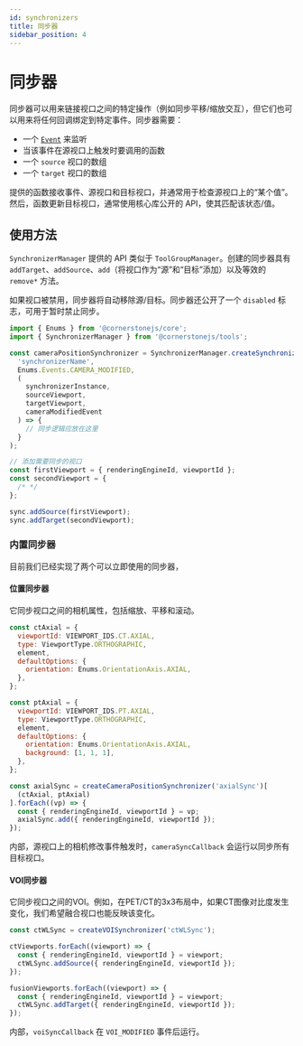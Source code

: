 ```yaml
---  
id: synchronizers  
title: 同步器  
sidebar_position: 4
---  
```


# 同步器  

同步器可以用来链接视口之间的特定操作（例如同步平移/缩放交互），但它们也可以用来将任何回调绑定到特定事件。同步器需要：  

- 一个 [`Event`](/api/core/namespace/Enums#Events) 来监听  
- 当该事件在源视口上触发时要调用的函数  
- 一个 `source` 视口的数组  
- 一个 `target` 视口的数组  

提供的函数接收事件、源视口和目标视口，并通常用于检查源视口上的“某个值”。然后，函数更新目标视口，通常使用核心库公开的 API，使其匹配该状态/值。  

## 使用方法  

`SynchronizerManager` 提供的 API 类似于 `ToolGroupManager`。创建的同步器具有 `addTarget`、`addSource`、`add`（将视口作为“源”和“目标”添加）以及等效的 `remove*` 方法。  

如果视口被禁用，同步器将自动移除源/目标。同步器还公开了一个 `disabled` 标志，可用于暂时禁止同步。  

```js  
import { Enums } from '@cornerstonejs/core';  
import { SynchronizerManager } from '@cornerstonejs/tools';  

const cameraPositionSynchronizer = SynchronizerManager.createSynchronizer(  
  'synchronizerName',  
  Enums.Events.CAMERA_MODIFIED,  
  (  
    synchronizerInstance,  
    sourceViewport,  
    targetViewport,  
    cameraModifiedEvent  
  ) => {  
    // 同步逻辑应放在这里  
  }  
);  

// 添加需要同步的视口  
const firstViewport = { renderingEngineId, viewportId };  
const secondViewport = {  
  /* */  
};  

sync.addSource(firstViewport);  
sync.addTarget(secondViewport);  
```  

### 内置同步器  

目前我们已经实现了两个可以立即使用的同步器，  

#### 位置同步器  

它同步视口之间的相机属性，包括缩放、平移和滚动。  

```js  
const ctAxial = {  
  viewportId: VIEWPORT_IDS.CT.AXIAL,  
  type: ViewportType.ORTHOGRAPHIC,  
  element,  
  defaultOptions: {  
    orientation: Enums.OrientationAxis.AXIAL,  
  },  
};  

const ptAxial = {  
  viewportId: VIEWPORT_IDS.PT.AXIAL,  
  type: ViewportType.ORTHOGRAPHIC,  
  element,  
  defaultOptions: {  
    orientation: Enums.OrientationAxis.AXIAL,  
    background: [1, 1, 1],  
  },  
};  

const axialSync = createCameraPositionSynchronizer('axialSync')[  
  (ctAxial, ptAxial)  
].forEach((vp) => {  
  const { renderingEngineId, viewportId } = vp;  
  axialSync.add({ renderingEngineId, viewportId });  
});  
```  

内部，源视口上的相机修改事件触发时，`cameraSyncCallback` 会运行以同步所有目标视口。  

#### VOI同步器  

它同步视口之间的VOI。例如，在PET/CT的3x3布局中，如果CT图像对比度发生变化，我们希望融合视口也能反映该变化。  

```js  
const ctWLSync = createVOISynchronizer('ctWLSync');  

ctViewports.forEach((viewport) => {  
  const { renderingEngineId, viewportId } = viewport;  
  ctWLSync.addSource({ renderingEngineId, viewportId });  
});  

fusionViewports.forEach((viewport) => {  
  const { renderingEngineId, viewportId } = viewport;  
  ctWLSync.addTarget({ renderingEngineId, viewportId });  
});  
```  

内部，`voiSyncCallback` 在 `VOI_MODIFIED` 事件后运行。